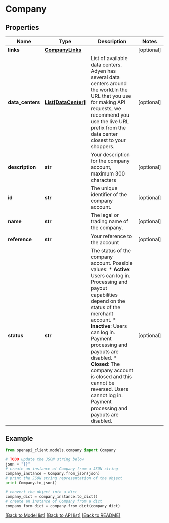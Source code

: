 # Company


## Properties
Name | Type | Description | Notes
------------ | ------------- | ------------- | -------------
**links** | [**CompanyLinks**](CompanyLinks.md) |  | [optional] 
**data_centers** | [**List[DataCenter]**](DataCenter.md) | List of available data centers.  Adyen has several data centers around the world.In the URL that you use for making API requests, we recommend you use the live URL prefix from the data center closest to your shoppers. | [optional] 
**description** | **str** | Your description for the company account, maximum 300 characters | [optional] 
**id** | **str** | The unique identifier of the company account. | [optional] 
**name** | **str** | The legal or trading name of the company. | [optional] 
**reference** | **str** | Your reference to the account | [optional] 
**status** | **str** | The status of the company account.  Possible values:  * **Active**: Users can log in. Processing and payout capabilities depend on the status of the merchant account. * **Inactive**: Users can log in. Payment processing and payouts are disabled. * **Closed**: The company account is closed and this cannot be reversed. Users cannot log in. Payment processing and payouts are disabled. | [optional] 

## Example

```python
from openapi_client.models.company import Company

# TODO update the JSON string below
json = "{}"
# create an instance of Company from a JSON string
company_instance = Company.from_json(json)
# print the JSON string representation of the object
print Company.to_json()

# convert the object into a dict
company_dict = company_instance.to_dict()
# create an instance of Company from a dict
company_form_dict = company.from_dict(company_dict)
```
[[Back to Model list]](../README.md#documentation-for-models) [[Back to API list]](../README.md#documentation-for-api-endpoints) [[Back to README]](../README.md)


